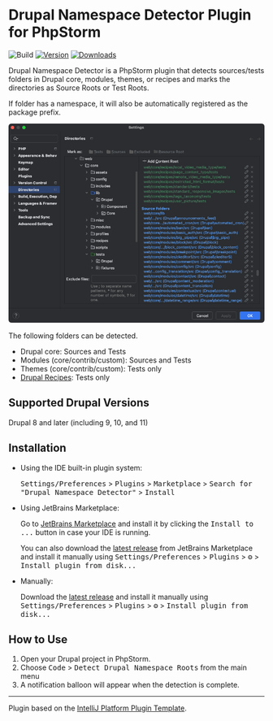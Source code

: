 # Drupal Namespace Detector Plugin for PhpStorm

![Build](https://github.com/nmotod/idea-drupal8-namespace-detector/workflows/Build/badge.svg)
[![Version](https://img.shields.io/jetbrains/plugin/v/10497-drupal-8-namespace-detector.svg)](https://plugins.jetbrains.com/plugin/10497-drupal-8-namespace-detector)
[![Downloads](https://img.shields.io/jetbrains/plugin/d/10497-drupal-8-namespace-detector.svg)](https://plugins.jetbrains.com/plugin/10497-drupal-8-namespace-detector)

<!-- Plugin description -->

Drupal Namespace Detector is a PhpStorm plugin that detects sources/tests folders in Drupal core, modules, themes, or recipes and marks the directories as Source Roots or Test Roots.

If folder has a namespace, it will also be automatically registered as the package prefix.

![](docs/resources/directories.png) <!-- Remove from plugin description -->

The following folders can be detected.

- Drupal core: Sources and Tests
- Modules (core/contrib/custom): Sources and Tests
- Themes (core/contrib/custom): Tests only
- [Drupal Recipes](https://www.drupal.org/docs/extending-drupal/drupal-recipes): Tests only

## Supported Drupal Versions

Drupal 8 and later (including 9, 10, and 11)
<!-- Plugin description end -->

## Installation

- Using the IDE built-in plugin system:
  
  <kbd>Settings/Preferences</kbd> > <kbd>Plugins</kbd> > <kbd>Marketplace</kbd> > <kbd>Search for "Drupal Namespace Detector"</kbd> >
  <kbd>Install</kbd>
  
- Using JetBrains Marketplace:

  Go to [JetBrains Marketplace](https://plugins.jetbrains.com/plugin/10497-drupal-8-namespace-detector) and install it by clicking the <kbd>Install to ...</kbd> button in case your IDE is running.

  You can also download the [latest release](https://plugins.jetbrains.com/plugin/10497-drupal-8-namespace-detector/versions) from JetBrains Marketplace and install it manually using
  <kbd>Settings/Preferences</kbd> > <kbd>Plugins</kbd> > <kbd>⚙️</kbd> > <kbd>Install plugin from disk...</kbd>

- Manually:

  Download the [latest release](https://github.com/nmotod/idea-drupal8-namespace-detector/releases/latest) and install it manually using
  <kbd>Settings/Preferences</kbd> > <kbd>Plugins</kbd> > <kbd>⚙️</kbd> > <kbd>Install plugin from disk...</kbd>

## How to Use

1. Open your Drupal project in PhpStorm.
2. Choose <kbd>Code</kbd> > <kbd>Detect Drupal Namespace Roots</kbd> from the main menu
3. A notification balloon will appear when the detection is complete.

---
Plugin based on the [IntelliJ Platform Plugin Template][template].

[template]: https://github.com/JetBrains/intellij-platform-plugin-template
[docs:plugin-description]: https://plugins.jetbrains.com/docs/intellij/plugin-user-experience.html#plugin-description-and-presentation
